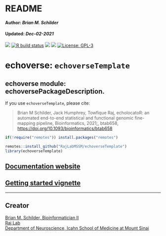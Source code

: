 README
================
<h4>
Author: <i>Brian M. Schilder</i>
</h4>
<h4>
Updated: <i>Dec-02-2021</i>
</h4>

<!-- badges: start -->

[![](https://img.shields.io/badge/devel%20version-0.99.0-black.svg)](https://github.com/RajLabMSSM/echoverseTemplate)
[![R build
status](https://github.com/RajLabMSSM/echoverseTemplate/workflows/R-CMD-check-bioc/badge.svg)](https://github.com/RajLabMSSM/echoverseTemplate/actions)
[![](https://img.shields.io/github/last-commit/RajLabMSSM/echoverseTemplate.svg)](https://github.com/RajLabMSSM/echoverseTemplate/commits/master)
[![](https://codecov.io/gh/RajLabMSSM/echoverseTemplate/branch/master/graph/badge.svg)](https://codecov.io/gh/RajLabMSSM/echoverseTemplate)
[![License:
GPL-3](https://img.shields.io/badge/license-GPL--3-blue.svg)](https://cran.r-project.org/web/licenses/GPL-3)
<!-- badges: end -->

# echoverse: `echoverseTemplate`

## echoverse module: echoversePackageDescription.

If you use `echoverseTemplate`, please cite:

> Brian M Schilder, Jack Humphrey, Towfique Raj, echolocatoR: an
> automated end-to-end statistical and functional genomic fine-mapping
> pipeline, Bioinformatics, 2021;, btab658,
> <https://doi.org/10.1093/bioinformatics/btab658>

``` r
if(!require("remotes")) install.packages("remotes")

remotes::install_github("RajLabMSSM/echoverseTemplate")
library(echoverseTemplate)
```

## [Documentation website](https://rajlabmssm.github.io/echoverseTemplate)

## [Getting started vignette](https://rajlabmssm.github.io/echoverseTemplate/articles/echoverseTemplate)

<hr>

## Creator

<a href="https://bschilder.github.io/BMSchilder/" target="_blank">Brian
M. Schilder, Bioinformatician II</a>  
<a href="https://rajlab.org" target="_blank">Raj Lab</a>  
<a href="https://icahn.mssm.edu/about/departments/neuroscience" target="_blank">Department
of Neuroscience, Icahn School of Medicine at Mount Sinai</a>
